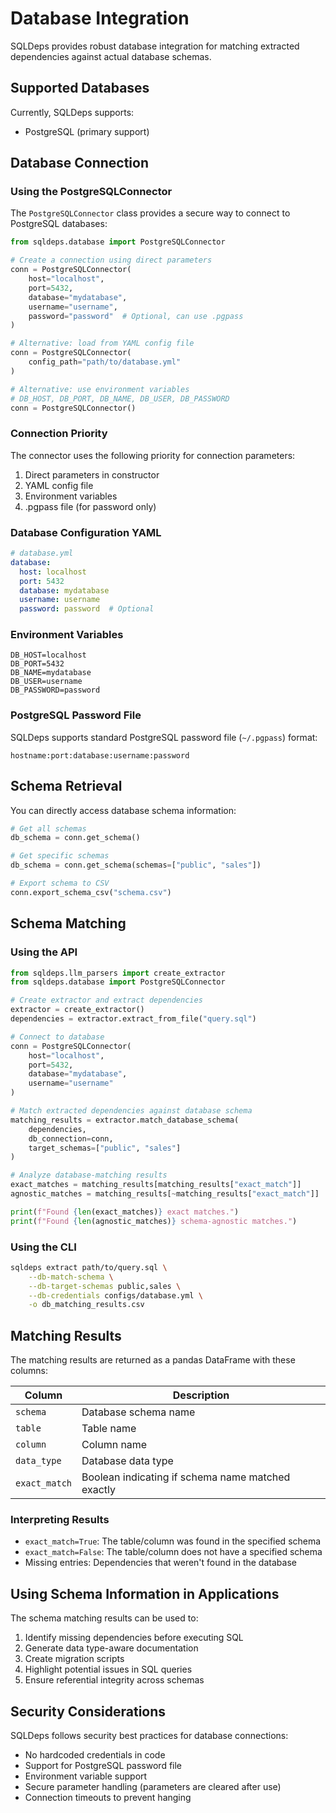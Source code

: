 # Database Integration

SQLDeps provides robust database integration for matching extracted dependencies against actual database schemas.

## Supported Databases

Currently, SQLDeps supports:

- PostgreSQL (primary support)

## Database Connection

### Using the PostgreSQLConnector

The `PostgreSQLConnector` class provides a secure way to connect to PostgreSQL databases:

```python
from sqldeps.database import PostgreSQLConnector

# Create a connection using direct parameters
conn = PostgreSQLConnector(
    host="localhost",
    port=5432,
    database="mydatabase",
    username="username",
    password="password"  # Optional, can use .pgpass
)

# Alternative: load from YAML config file
conn = PostgreSQLConnector(
    config_path="path/to/database.yml"
)

# Alternative: use environment variables
# DB_HOST, DB_PORT, DB_NAME, DB_USER, DB_PASSWORD
conn = PostgreSQLConnector()
```

### Connection Priority

The connector uses the following priority for connection parameters:

1. Direct parameters in constructor
2. YAML config file
3. Environment variables
4. .pgpass file (for password only)

### Database Configuration YAML

```yaml
# database.yml
database:
  host: localhost
  port: 5432
  database: mydatabase
  username: username
  password: password  # Optional
```

### Environment Variables

```
DB_HOST=localhost
DB_PORT=5432
DB_NAME=mydatabase
DB_USER=username
DB_PASSWORD=password
```

### PostgreSQL Password File

SQLDeps supports standard PostgreSQL password file (`~/.pgpass`) format:

```
hostname:port:database:username:password
```

## Schema Retrieval

You can directly access database schema information:

```python
# Get all schemas
db_schema = conn.get_schema()

# Get specific schemas
db_schema = conn.get_schema(schemas=["public", "sales"])

# Export schema to CSV
conn.export_schema_csv("schema.csv")
```

## Schema Matching

### Using the API

```python
from sqldeps.llm_parsers import create_extractor
from sqldeps.database import PostgreSQLConnector

# Create extractor and extract dependencies
extractor = create_extractor()
dependencies = extractor.extract_from_file("query.sql")

# Connect to database
conn = PostgreSQLConnector(
    host="localhost",
    port=5432,
    database="mydatabase",
    username="username"
)

# Match extracted dependencies against database schema
matching_results = extractor.match_database_schema(
    dependencies,
    db_connection=conn,
    target_schemas=["public", "sales"]
)

# Analyze database-matching results
exact_matches = matching_results[matching_results["exact_match"]]
agnostic_matches = matching_results[~matching_results["exact_match"]]

print(f"Found {len(exact_matches)} exact matches.")
print(f"Found {len(agnostic_matches)} schema-agnostic matches.")
```

### Using the CLI

```bash
sqldeps extract path/to/query.sql \
    --db-match-schema \
    --db-target-schemas public,sales \
    --db-credentials configs/database.yml \
    -o db_matching_results.csv
```

## Matching Results

The matching results are returned as a pandas DataFrame with these columns:

| Column | Description |
|--------|-------------|
| `schema` | Database schema name |
| `table` | Table name |
| `column` | Column name |
| `data_type` | Database data type |
| `exact_match` | Boolean indicating if schema name matched exactly |

### Interpreting Results

- `exact_match=True`: The table/column was found in the specified schema
- `exact_match=False`: The table/column does not have a specified schema
- Missing entries: Dependencies that weren't found in the database

## Using Schema Information in Applications

The schema matching results can be used to:

1. Identify missing dependencies before executing SQL
2. Generate data type-aware documentation
3. Create migration scripts
4. Highlight potential issues in SQL queries
5. Ensure referential integrity across schemas

## Security Considerations

SQLDeps follows security best practices for database connections:

- No hardcoded credentials in code
- Support for PostgreSQL password file
- Environment variable support
- Secure parameter handling (parameters are cleared after use)
- Connection timeouts to prevent hanging
